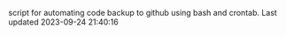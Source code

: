 script for automating code backup to github using bash and crontab. Last updated 2023-09-24 21:40:16
